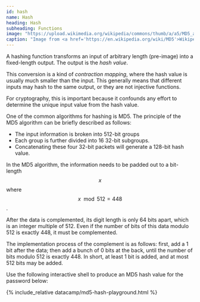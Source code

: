 ```yaml
---
id: hash
name: Hash
heading: Hash
subheading: Functions
image: "https://upload.wikimedia.org/wikipedia/commons/thumb/a/a5/MD5_algorithm.svg/1280px-MD5_algorithm.svg.png"
caption: "Image from <a href='https://en.wikipedia.org/wiki/MD5'>Wikipedia</a>"
---
```


A hashing function transforms an input of arbitrary length (pre-image) into a fixed-length output. The output is the _hash value_.

This conversion is a kind of _contraction mapping_, where the hash value is usually much smaller than the input. This generally means that different inputs may hash to the same output, or they are not injective functions.

For cryptography, this is important because it confounds any effort to determine the unique input value from the hash value.

One of the common algorithms for hashing is MD5. The principle of the MD5 algorithm can be briefly described as follows:

* The input information is broken into 512-bit groups
* Each group is further divided into 16 32-bit subgroups.
* Concatenating these four 32-bit packets will generate a 128-bit hash value.

In the MD5 algorithm, the information needs to be padded out to a bit-length $$ x $$ where $$ x \mod 512 = 448 $$.

After the data is complemented, its digit length is only 64 bits apart, which is an integer multiple of 512. Even if the number of bits of this data modulo 512 is exactly 448, it must be complemented.

The implementation process of the complement is as follows: first, add a 1 bit after the data; then add a bunch of 0 bits at the back, until the number of bits modulo 512 is exactly 448. In short, at least 1 bit is added, and at most 512 bits may be added.

Use the following interactive shell to produce an MD5 hash value for the password below:

{% include_relative datacamp/md5-hash-playground.html %}
